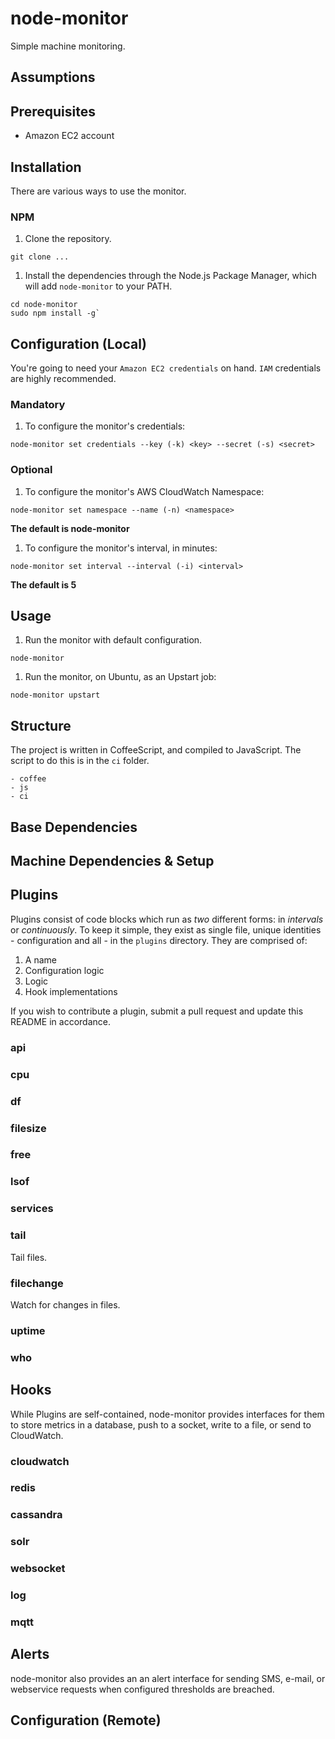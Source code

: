 node-monitor
======

Simple machine monitoring.

## Assumptions

## Prerequisites
	
* Amazon EC2 account

## Installation

There are various ways to use the monitor.

### NPM

1. Clone the repository.

```
git clone ...
```

1. Install the dependencies through the Node.js Package Manager, which will add `node-monitor` to your PATH.

```
cd node-monitor
sudo npm install -g`
```

## Configuration (Local)

You're going to need your `Amazon EC2 credentials` on hand. `IAM` credentials are highly recommended.

### Mandatory

1. To configure the monitor's credentials:

```
node-monitor set credentials --key (-k) <key> --secret (-s) <secret>
```

### Optional

1. To configure the monitor's AWS CloudWatch Namespace:

```
node-monitor set namespace --name (-n) <namespace>
```

**The default is node-monitor**

1. To configure the monitor's interval, in minutes:

```
node-monitor set interval --interval (-i) <interval>
```

**The default is 5**

## Usage

1. Run the monitor with default configuration.

```
node-monitor
```

1. Run the monitor, on Ubuntu, as an Upstart job:

```
node-monitor upstart
```

## Structure

The project is written in CoffeeScript, and compiled to JavaScript. The script to do this is in the `ci` folder.

```
- coffee
- js
- ci
```

## Base Dependencies

## Machine Dependencies & Setup

## Plugins

Plugins consist of code blocks which run as _two_ different forms: in _intervals_ or _continuously_. To keep it simple, they exist as single file, unique identities - configuration and all - in the `plugins` directory. They are comprised of:

1. A name
1. Configuration logic
1. Logic
1. Hook implementations

If you wish to contribute a plugin, submit a pull request and update this README in accordance.

### api

### cpu

### df

### filesize

### free

### lsof

### services

### tail

Tail files.

### filechange

Watch for changes in files.

### uptime

### who

## Hooks

While Plugins are self-contained, node-monitor provides interfaces for them to store metrics in a database, push to a socket, write to a file, or send to CloudWatch.

### cloudwatch

### redis

### cassandra

### solr

### websocket

### log

### mqtt

## Alerts

node-monitor also provides an an alert interface for sending SMS, e-mail, or webservice requests when configured thresholds are breached.

## Configuration (Remote)
